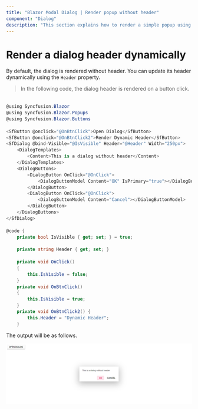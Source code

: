 ```yaml
---
title: "Blazor Modal Dialog | Render popup without header"
component: "Dialog"
description: "This section explains how to render a simple popup using the Blazor Modal Dialog by hiding its header (without header)."
---
```


# Render a dialog header dynamically

By default, the dialog is rendered without header. You can update its header dynamically using the `Header` property.

> In the following code, the dialog header is rendered on a button click.

```csharp

@using Syncfusion.Blazor
@using Syncfusion.Blazor.Popups
@using Syncfusion.Blazor.Buttons

<SfButton @onclick="@OnBtnClick">Open Dialog</SfButton>
<SfButton @onclick="@OnBtnClick2">Render Dynamic Header</SfButton>
<SfDialog @bind-Visible="@IsVisible" Header="@Header" Width="250px">
    <DialogTemplates>
        <Content>This is a dialog without header</Content>
    </DialogTemplates>
    <DialogButtons>
        <DialogButton OnClick="@OnClick">
            <DialogButtonModel Content="OK" IsPrimary="true"></DialogButtonModel>
        </DialogButton>
        <DialogButton OnClick="@OnClick">
            <DialogButtonModel Content="Cancel"></DialogButtonModel>
        </DialogButton>
    </DialogButtons>
</SfDialog>

@code {
    private bool IsVisible { get; set; } = true;

    private string Header { get; set; }

    private void OnClick()
    {
        this.IsVisible = false;
    }
    private void OnBtnClick()
    {
        this.IsVisible = true;
    }
    private void OnBtnClick2() {
        this.Header = "Dynamic Header";
    }

```

The output will be as follows.

![dialog](../images/dialog-without-header.png)
